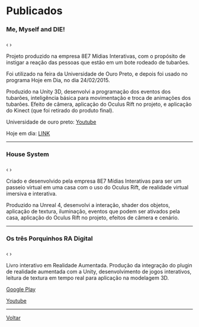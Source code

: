 # [](#header-1)Publicados

### [](#header-3)Me, Myself and DIE! 
<html>
    <head>
        <link rel="stylesheet" href="css/blueimp-gallery.min.css">
    </head>
    <body>
        <script src="js/blueimp-gallery.min.js"></script>
        <div id="links-tub">
        <a href="fotos/tubarao/foto01.png"></a> <a href="fotos/tubarao/foto02.png"></a> <a href="fotos/tubarao/foto03.png"></a>
        </div>   
        <div id="blueimp-image-carousel-tub" class="blueimp-gallery blueimp-gallery-carousel blueimp-gallery-display">
            <div class="slides"></div>
            <h3 class="title"></h3>
            <a class="prev">‹</a>
            <a class="next">›</a>
            <a class="play-pause"></a>
            <ol class="indicator"></ol>
        </div>        
        <script>
            blueimp.Gallery(
                document.getElementById('links-tub').getElementsByTagName('a'),
                {
                    container: '#blueimp-image-carousel-tub',
                    carousel: true
                }
            );
        </script>
    </body>   
</html>
Projeto produzido na empresa 8E7 Mídias Interativas, com o propósito de instigar a reação das pessoas que estão em um bote rodeado de tubarões.

Foi utilizado na feira da Universidade de Ouro Preto, e depois foi usado no programa Hoje em Dia, no dia 24/02/2015. 

Produzido na Unity 3D, desenvolvi a programação dos eventos dos tubarões, inteligência básica para movimentação e troca de animações dos tubarões. Efeito de câmera, aplicação do Oculus Rift no projeto, e aplicação do Kinect (que foi retirado do produto final). 

Universidade de ouro preto: [Youtube](https://www.youtube.com/watch?v=vobQ6OZ0gzc)

Hoje em dia: [LINK](http://entretenimento.r7.com/hoje-em-dia/videos/ator-fabio-villa-verde-encara-uma-emocionante-aventura-com-o-oculos-3d-16102015)
* * *

### [](#header-3)House System
<html>
    <head>
        <link rel="stylesheet" href="css/blueimp-gallery.min.css">
    </head>
    <body>
        <script src="js/blueimp-gallery.min.js"></script>
        <div id="links-house">
        <a href="fotos/housesystem/foto01.png"></a> <a href="fotos/housesystem/foto02.png"></a> <a href="fotos/housesystem/foto03.png"></a> <a href="fotos/housesystem/foto04.png"></a> <a href="fotos/housesystem/foto05.png"></a> <a href="fotos/housesystem/foto06.png"></a> <a href="fotos/housesystem/foto07.png"></a> <a href="fotos/housesystem/foto08.png"></a> <a href="fotos/housesystem/foto09.png"></a>
        </div>   
        <div id="blueimp-image-carousel-house" class="blueimp-gallery blueimp-gallery-carousel blueimp-gallery-display">
            <div class="slides"></div>
            <h3 class="title"></h3>
            <a class="prev">‹</a>
            <a class="next">›</a>
            <a class="play-pause"></a>
            <ol class="indicator"></ol>
        </div>        
        <script>
            blueimp.Gallery(
                document.getElementById('links-house').getElementsByTagName('a'),
                {
                    container: '#blueimp-image-carousel-house',
                    carousel: true
                }
            );
        </script>
    </body>   
</html>
Criado e desenvolvido pela empresa 8E7 Mídias Interativas para ser um passeio virtual em uma casa com o uso do Oculus Rift, de realidade virtual imersiva e interativa.

Produzido na Unreal 4, desenvolvi a interação, shader dos objetos, aplicação de textura, iluminação, eventos que podem ser ativados pela casa, aplicação do Oculus Rift no projeto, efeitos de câmera e cenário.

* * *

### [](#header-3)Os três Porquinhos RA Digital
<html>
    <head>
        <link rel="stylesheet" href="css/blueimp-gallery.min.css">
    </head>
    <body>
        <script src="js/blueimp-gallery.min.js"></script>
        <div id="links-porquinhos">
        <a href="fotos/tresporquinhos/foto01.png"></a> <a href="fotos/tresporquinhos/foto2.png"></a> <a href="fotos/tresporquinhos/foto03.png"></a> <a href="fotos/tresporquinhos/foto04.png"></a>
        </div>   
        <div id="blueimp-image-carousel-porquinhos" class="blueimp-gallery blueimp-gallery-carousel blueimp-gallery-display">
            <div class="slides"></div>
            <h3 class="title"></h3>
            <a class="prev">‹</a>
            <a class="next">›</a>
            <a class="play-pause"></a>
            <ol class="indicator"></ol>
        </div>        
        <script>
            blueimp.Gallery(
                document.getElementById('links-porquinhos').getElementsByTagName('a'),
                {
                    container: '#blueimp-image-carousel-porquinhos',
                    carousel: true
                }
            );
        </script>
    </body>   
</html>
Livro interativo em Realidade Aumentada. Produção da integração do plugin de realidade aumentada com a Unity, desenvolvimento de jogos interativos, leitura de textura em tempo real para aplicação na modelagem 3D.

[Google Play](https://play.google.com/store/apps/details?id=br.com.di.os3porquinhos&hl=en)

[Youtube](https://www.youtube.com/watch?v=qImPGhAQyEI)

* * *

[Voltar](./)
